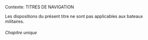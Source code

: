 Contexte: TITRES DE NAVIGATION

Les dispositions du présent titre ne sont pas applicables aux bateaux militaires.

###### Chapitre unique